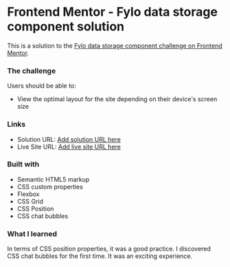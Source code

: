 # Frontend Mentor - Fylo data storage component solution

This is a solution to the [Fylo data storage component challenge on Frontend Mentor](https://www.frontendmentor.io/challenges/fylo-data-storage-component-1dZPRbV5n).

### The challenge

Users should be able to:

- View the optimal layout for the site depending on their device's screen size

### Links

- Solution URL: [Add solution URL here](https://github.com/mahmud035/fylo-data-storage-component-frontEndMentor)
- Live Site URL: [Add live site URL here](https://mahmud035.github.io/fylo-data-storage-component-frontEndMentor/)

### Built with

- Semantic HTML5 markup
- CSS custom properties
- Flexbox
- CSS Grid
- CSS Position
- CSS chat bubbles

### What I learned

In terms of CSS position properties, it was a good practice. I discovered CSS chat bubbles for the first time. It was an exciting experience.
